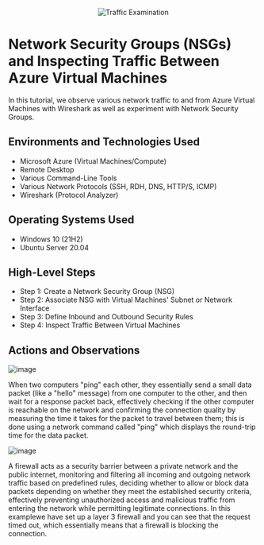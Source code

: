 <p align="center">
<img src="https://i.imgur.com/Ua7udoS.png" alt="Traffic Examination"/>
</p>

<h1>Network Security Groups (NSGs) and Inspecting Traffic Between Azure Virtual Machines</h1>
In this tutorial, we observe various network traffic to and from Azure Virtual Machines with Wireshark as well as experiment with Network Security Groups. <br />



<h2>Environments and Technologies Used</h2>

- Microsoft Azure (Virtual Machines/Compute)
- Remote Desktop
- Various Command-Line Tools
- Various Network Protocols (SSH, RDH, DNS, HTTP/S, ICMP)
- Wireshark (Protocol Analyzer)

<h2>Operating Systems Used </h2>

- Windows 10 (21H2)
- Ubuntu Server 20.04

<h2>High-Level Steps</h2>

- Step 1: Create a Network Security Group (NSG)
- Step 2:  Associate NSG with Virtual Machines' Subnet or Network Interface
- Step 3: Define Inbound and Outbound Security Rules
- Step 4: Inspect Traffic Between Virtual Machines

<h2>Actions and Observations</h2>

![image](https://github.com/user-attachments/assets/b866c7ef-a51d-4d0d-b88c-01b8c6cc7725)

When two computers "ping" each other, they essentially send a small data packet (like a "hello" message) from one computer to the other, and then wait for a response packet back, effectively checking if the other computer is reachable on the network and confirming the connection quality by measuring the time it takes for the packet to travel between them; this is done using a network command called "ping" which displays the round-trip time for the data packet. 

![image](https://github.com/user-attachments/assets/b37b199c-b5d2-418b-a0b9-58aa03b2a980)

A firewall acts as a security barrier between a private network and the public internet, monitoring and filtering all incoming and outgoing network traffic based on predefined rules, deciding whether to allow or block data packets depending on whether they meet the established security criteria, effectively preventing unauthorized access and malicious traffic from entering the network while permitting legitimate connections. In this examplewe have set up a layer 3 firewall and you can see that the request timed out, which essentially means that a firewall is blocking the connection.


